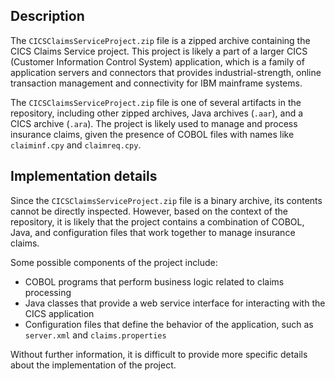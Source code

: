 ## Description


The `CICSClaimsServiceProject.zip` file is a zipped archive containing the CICS Claims Service project. This project is likely a part of a larger CICS (Customer Information Control System) application, which is a family of application servers and connectors that provides industrial-strength, online transaction management and connectivity for IBM mainframe systems.

The `CICSClaimsServiceProject.zip` file is one of several artifacts in the repository, including other zipped archives, Java archives (`.aar`), and a CICS archive (`.ara`). The project is likely used to manage and process insurance claims, given the presence of COBOL files with names like `claiminf.cpy` and `claimreq.cpy`.


## Implementation details


Since the `CICSClaimsServiceProject.zip` file is a binary archive, its contents cannot be directly inspected. However, based on the context of the repository, it is likely that the project contains a combination of COBOL, Java, and configuration files that work together to manage insurance claims.

Some possible components of the project include:

* COBOL programs that perform business logic related to claims processing
* Java classes that provide a web service interface for interacting with the CICS application
* Configuration files that define the behavior of the application, such as `server.xml` and `claims.properties`

Without further information, it is difficult to provide more specific details about the implementation of the project.



